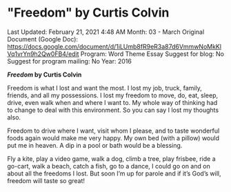 # "Freedom" by Curtis Colvin

Last Updated: February 21, 2021 4:48 AM
Month: 03 - March
Original Document (Google Doc): https://docs.google.com/document/d/1iLUmb8fR9eR3a87d6VmmwNoMkKlVq1vrYn9h2Qw0FB4/edit
Program: Word Theme Essay
Suggest for blog: No
Suggest for program mailing: No
Year: 2016

***Freedom* by Curtis Colvin**

Freedom is what I lost and want the most. I lost my job, truck, family, friends, and all my possessions. I lost my freedom to move, do, eat, sleep, drive, even walk when and where I want to. My whole way of thinking had to change to deal with this environment. So you can say I lost my thoughts also.

Freedom to drive where I want, visit whom I please, and to taste wonderful foods again would make me very happy. My own bed (with a pillow) would put me in heaven. A dip in a pool or bath would be a blessing.

Fly a kite, play a video game, walk a dog, climb a tree, play frisbee, ride a go-cart, walk a beach, catch a fish, go to a dance, I could go on and on about all the freedoms I lost. But soon I’m up for parole and if it’s God’s will, freedom will taste so great!